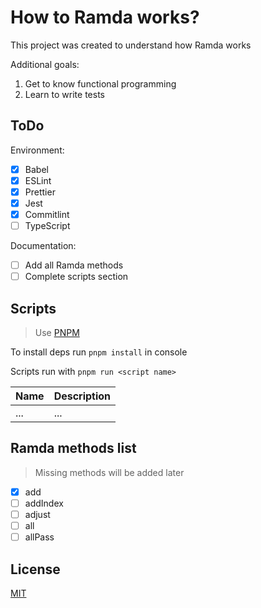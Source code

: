 # How to Ramda works?

This project was created to understand how Ramda works

Additional goals:

1. Get to know functional programming
2. Learn to write tests

## ToDo

Environment:

- [x] Babel
- [x] ESLint
- [x] Prettier
- [x] Jest
- [x] Commitlint
- [ ] TypeScript

Documentation:

- [ ] Add all Ramda methods
- [ ] Complete scripts section

## Scripts

> Use [PNPM](https://github.com/pnpm/pnpm)

To install deps run `pnpm install` in console

Scripts run with `pnpm run <script name>`

| Name | Description |
| ---- | ----------- |
| ...  | ...         |

## Ramda methods list

> Missing methods will be added later

- [x] add
- [ ] addIndex
- [ ] adjust
- [ ] all
- [ ] allPass

## License

[MIT](/license)
